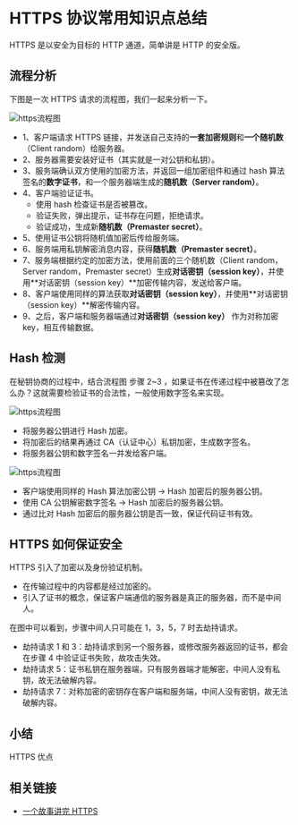 # HTTPS 协议常用知识点总结

HTTPS 是以安全为目标的 HTTP 通道，简单讲是 HTTP 的安全版。

## 流程分析

下图是一次 HTTPS 请求的流程图，我们一起来分析一下。

![https流程图](https.png)

- 1、客户端请求 HTTPS 链接，并发送自己支持的**一套加密规则**和**一个随机数**（Client random）给服务器。
- 2、服务器需要安装好证书（其实就是一对公钥和私钥）。
- 3、服务端确认双方使用的加密方法，并返回一组加密组件和通过 hash 算法签名的**数字证书**，和一个服务器端生成的**随机数（Server random）**。
- 4、客户端验证证书。
  - 使用 hash 检查证书是否被篡改。
  - 验证失败，弹出提示，证书存在问题，拒绝请求。
  - 验证成功，生成新**随机数（Premaster secret）**。
- 5、使用证书公钥将随机值加密后传给服务端。
- 6、服务端用私钥解密消息内容，获得**随机数（Premaster secret）**。
- 7、服务端根据约定的加密方法，使用前面的三个随机数（Client random，Server random，Premaster secret）生成**对话密钥（session key）**，并使用**对话密钥（session key）**加密传输内容，发送给客户端。
- 8、客户端使用同样的算法获取**对话密钥（session key）**，并使用**对话密钥（session key）**解密传输内容。
- 9、之后，客户端和服务器端通过**对话密钥（session key）** 作为对称加密 key，相互传输数据。

## Hash 检测

在秘钥协商的过程中，结合流程图 步骤 2~3 ，如果证书在传递过程中被篡改了怎么办？这就需要检验证书的合法性，一般使用数字签名来实现。

![https流程图](https-hash1.png)

- 将服务器公钥进行 Hash 加密。
- 将加密后的结果再通过 CA（认证中心）私钥加密，生成数字签名。
- 将服务器公钥和数字签名一并发给客户端。

![https流程图](https-hash2.png)

- 客户端使用同样的 Hash 算法加密公钥 -> Hash 加密后的服务器公钥。
- 使用 CA 公钥解密数字签名 -> Hash 加密后的服务器公钥。
- 通过比对 Hash 加密后的服务器公钥是否一致，保证代码证书有效。

## HTTPS 如何保证安全

HTTPS 引入了加密以及身份验证机制。

- 在传输过程中的内容都是经过加密的。
- 引入了证书的概念，保证客户端通信的服务器是真正的服务器，而不是中间人。

在图中可以看到，步骤中间人只可能在 1，3，5，7 时去劫持请求。

- 劫持请求 1 和 3：劫持请求到另一个服务器，或修改服务器返回的证书，都会在步骤 4 中验证证书失败，故攻击失效。
- 劫持请求 5：证书私钥在服务器端，只有服务器端才能解密，中间人没有私钥，故无法破解内容。
- 劫持请求 7：对称加密的密钥存在客户端和服务端，中间人没有密钥，故无法破解内容。

## 小结

HTTPS 优点

## 相关链接

- [一个故事讲完 HTTPS](https://mp.weixin.qq.com/s/StqqafHePlBkWAPQZg3NrA)
